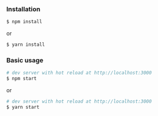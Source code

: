 ### Installation

``` bash
$ npm install
```

or

``` bash
$ yarn install
```

### Basic usage

``` bash
# dev server with hot reload at http://localhost:3000
$ npm start 
```

or

``` bash
# dev server with hot reload at http://localhost:3000
$ yarn start
```
